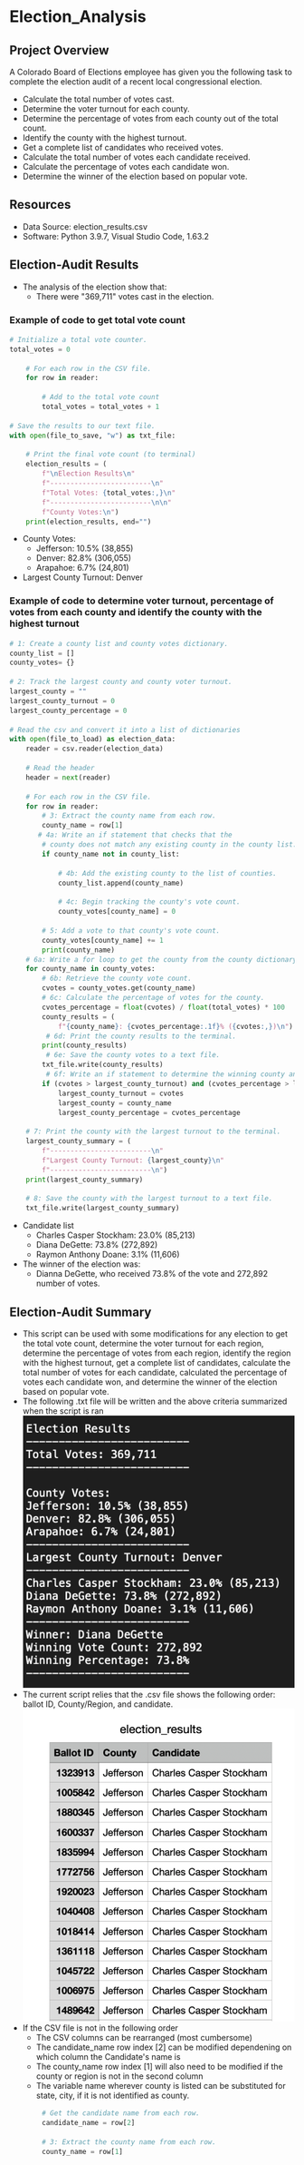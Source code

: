 # Election_Analysis

## Project Overview
A Colorado Board of Elections employee has given you the following task to complete the election audit of a recent local congressional election.
- Calculate the total number of votes cast.
- Determine the voter turnout for each county.
- Determine the percentage of votes from each county out of the total count.
- Identify the county with the highest turnout.
- Get a complete list of candidates who received votes.
- Calculate the total number of votes each candidate received.
- Calculate the percentage of votes each candidate won.
- Determine the winner of the election based on popular vote.

## Resources
- Data Source: election_results.csv
- Software: Python 3.9.7, Visual Studio Code, 1.63.2

## Election-Audit Results
- The analysis of the election show that:
  - There were "369,711" votes cast in the election.

### Example of code to get total vote count
```Python
# Initialize a total vote counter.
total_votes = 0
       
    # For each row in the CSV file.
    for row in reader:

        # Add to the total vote count
        total_votes = total_votes + 1

# Save the results to our text file.
with open(file_to_save, "w") as txt_file:

    # Print the final vote count (to terminal)
    election_results = (
        f"\nElection Results\n"
        f"-------------------------\n"
        f"Total Votes: {total_votes:,}\n"
        f"-------------------------\n\n"
        f"County Votes:\n")
    print(election_results, end="")
```
- County Votes:
  - Jefferson: 10.5% (38,855)
  - Denver: 82.8% (306,055)
  - Arapahoe: 6.7% (24,801)
- Largest County Turnout: Denver

### Example of code to determine voter turnout, percentage of votes from each county and identify the county with the highest turnout
```Python
# 1: Create a county list and county votes dictionary.
county_list = []
county_votes= {}

# 2: Track the largest county and county voter turnout.
largest_county = ""
largest_county_turnout = 0
largest_county_percentage = 0

# Read the csv and convert it into a list of dictionaries
with open(file_to_load) as election_data:
    reader = csv.reader(election_data)

    # Read the header
    header = next(reader)

    # For each row in the CSV file.
    for row in reader:
        # 3: Extract the county name from each row.
        county_name = row[1]
       # 4a: Write an if statement that checks that the
        # county does not match any existing county in the county list.
        if county_name not in county_list:

            # 4b: Add the existing county to the list of counties.
            county_list.append(county_name)

            # 4c: Begin tracking the county's vote count.
            county_votes[county_name] = 0

        # 5: Add a vote to that county's vote count.
        county_votes[county_name] += 1
        print(county_name)
    # 6a: Write a for loop to get the county from the county dictionary.
    for county_name in county_votes:
        # 6b: Retrieve the county vote count.
        cvotes = county_votes.get(county_name)
        # 6c: Calculate the percentage of votes for the county.
        cvotes_percentage = float(cvotes) / float(total_votes) * 100
        county_results = (
            f"{county_name}: {cvotes_percentage:.1f}% ({cvotes:,})\n")
         # 6d: Print the county results to the terminal.
        print(county_results)
         # 6e: Save the county votes to a text file.
        txt_file.write(county_results)
         # 6f: Write an if statement to determine the winning county and get its vote count.
        if (cvotes > largest_county_turnout) and (cvotes_percentage > largest_county_percentage):
            largest_county_turnout = cvotes
            largest_county = county_name
            largest_county_percentage = cvotes_percentage

    # 7: Print the county with the largest turnout to the terminal.
    largest_county_summary = (
        f"-------------------------\n"
        f"Largest County Turnout: {largest_county}\n"
        f"-------------------------\n")
    print(largest_county_summary)

    # 8: Save the county with the largest turnout to a text file.
    txt_file.write(largest_county_summary)
```
- Candidate list
  - Charles Casper Stockham: 23.0% (85,213)
  - Diana DeGette: 73.8% (272,892)
  - Raymon Anthony Doane: 3.1% (11,606)
- The winner of the election was:
    - Dianna DeGette, who received 73.8% of the vote and 272,892 number of votes.

## Election-Audit Summary
- This script can be used with some modifications for any election to get the total vote count, determine the voter turnout for each region, determine the percentage of votes from each region, identify the region with the highest turnout, get a complete list of candidates, calculate the total number of votes for each candidate, calculated the percentage of votes each candidate won, and determine the winner of the election based on popular vote.
- The following .txt file will be written and the above criteria summarized when the script is ran
![Election Results Summary .txt](Resources/Election_Results_Summary.png)
- The current script relies that the .csv file shows the following order: ballot ID, County/Region, and candidate.
![Election Results CSV](Resources/Elections_Results_CSV.png)
- If the CSV file is not in the following order
  - The CSV columns can be rearranged (most cumbersome)
  - The candidate_name row index [2] can be modified dependening on which column the Candidate's name is
  - The county_name row index [1] will also need to be modified if the county or region is not in the second column
  - The variable name wherever county is listed can be substituted for state, city, if it is not identified as county.
```Python
        # Get the candidate name from each row.
        candidate_name = row[2]

        # 3: Extract the county name from each row.
        county_name = row[1]
```
